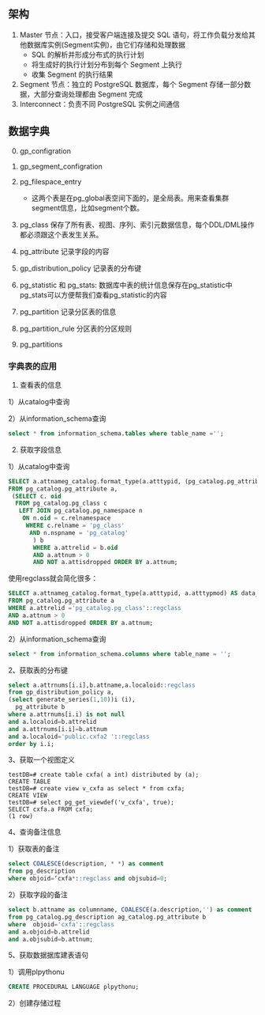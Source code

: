 ## 架构

1. Master 节点：入口，接受客户端连接及提交 SQL 语句，将工作负载分发给其他数据库实例(Segment实例)，由它们存储和处理数据
    * SQL 的解析并形成分布式的执行计划
    * 将生成好的执行计划分布到每个 Segment 上执行
    * 收集 Segment 的执行结果
2. Segment 节点：独立的 PostgreSQL 数据库，每个 Segment 存储一部分数据，大部分查询处理都由 Segment 完成
3. Interconnect：负责不同 PostgreSQL 实例之间通信

## 数据字典

0. gp_configration
1. gp_segment_configration
2. pg_filespace_entry
    - 这两个表是在pg_global表空间下面的，是全局表。用来查看集群segment信息，比如segment个数。

3. pg_class 保存了所有表、视图、序列、索引元数据信息，每个DDL/DML操作都必须跟这个表发生关系。
4. pg_attribute 记录字段的内容
3. gp_distribution_policy 记录表的分布键
4. pg_statistic 和 pg_stats: 数据库中表的统计信息保存在pg_statistic中 pg_stats可以方便帮我们查看pg_statistic的内容
5. pg_partition 记录分区表的信息
6. pg_partition_rule 分区表的分区规则
7. pg_partitions

### 字典表的应用

1. 查看表的信息

1）从catalog中查询

2）从information_schema查询

``` sql
select * from information_schema.tables where table_name ='';
```

2. 获取字段信息

1）从catalog中查询

``` sql
SELECT a.attnameg_catalog.format_type(a.atttypid, (pg_catalog.pg_attribute a, a.atttypmod) AS data_type
FROM pg_catalog.pg_attribute a,
 (SELECT c. oid
  FROM pg_catalog.pg_class c
   LEFT JOIN pg_catalog.pg_namespace n
    ON n.oid = c.relnamespace
     WHERE c.relname = 'pg_class'
      AND n.nspname = 'pg_catalog'
       ) b
       WHERE a.attrelid = b.oid
       AND a.attnum > 0
       AND NOT a.attisdropped ORDER BY a.attnum;
```

使用regclass就会简化很多：

``` sql
SELECT a.attnameg_catalog.format_type(a.atttypid, a.atttypmod) AS data_type
FROM pg_catalog.pg_attribute a
WHERE a.attrelid ='pg_catalog.pg_class'::regclass
AND a.attnum > 0
AND NOT a.attisdropped ORDER BY a.attnum;
```

2）从information_schema查询

``` sql
select * from information_schema.columns where table_name = '';
```

2、获取表的分布键

``` sql
select a.attrnums[i.i],b.attname,a.localoid::regclass
from gp_distribution_policy a,
(select generate_series(1,10))i (i),
  pg_attribute b
where a.attrnums[i.i) is not null
and a.localoid=b.attrelid
and a.attrnums[i.i]=b.attnum
and a.localoid='public.cxfa2 '::regclass
order by i.i;
```

3、获取一个视图定义

    testDB=# create table cxfa( a int) distributed by (a);
    CREATE TABLE
    testDB=# create view v_cxfa as select * from cxfa;
    CREATE VIEW
    testDB=# select pg_get_viewdef('v_cxfa', true);
    SELECT cxfa.a FROM cxfa;
    (1 row)

4、查询备注信息

1）获取表的备注

``` sql
select COALESCE(description, * *) as comment
from pg_description
where objoid=‘cxfa*::regclass and objsubid=0;
```

2）获取字段的备注

``` sql
select b.attname as columnname, COALESCE(a.description,'') as comment
from pg_catalog.pg_description ag_catalog.pg_attribute b
where  objoid='cxfa'::regclass
and a.objoid=b.attrelid
and a.objsubid=b.attnum;
```

5、获取数据据库建表语句

1）调用plpythonu

``` sql
CREATE PROCEDURAL LANGUAGE plpythonu;
```

2）创建存储过程



